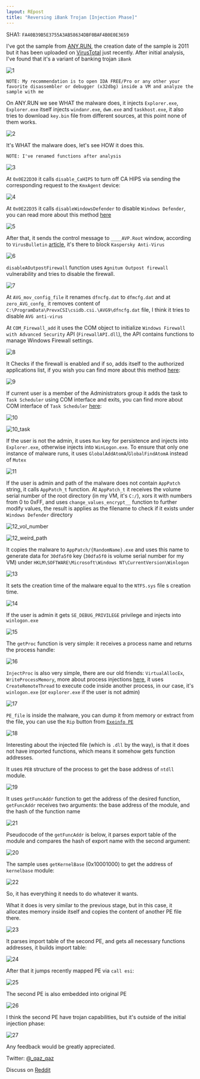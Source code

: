 ```yaml
---
layout: REpost
title: "Reversing iBank Trojan [Injection Phase]"
---
```


SHA1: `FA40B39B5E3755A3AB58634DBF0BAF4B0E0E3659`

I've got the sample from [ANY.RUN](https://app.any.run/tasks/43e65ff5-8e87-43d2-95b5-a2350d2c0959), the creation date of the sample is 2011 but it has been uploaded on [VirusTotal](https://www.virustotal.com/#/file/dc8bfa7706730a8518544229ca7714dac4f7c083254741b3d12e5abb42237737/details) just recently. After initial analysis, I've found that it's a variant of banking trojan `iBank`

![1](https://user-images.githubusercontent.com/16405698/37598920-6f7a341a-2b7b-11e8-8185-196bd2022005.PNG)

`NOTE: My recommendation is to open IDA FREE/Pro or any other your favorite disassembler or debugger (x32dbg) inside a VM and analyze the sample with me`

On ANY.RUN we see WHAT the malware does, it injects `Explorer.exe`, `Explorer.exe` itself injects `windanr.exe`, `dwm.exe` and `taskhost.exe`, it also tries to download `key.bin` file from different sources, at this point none of them works.

![2](https://user-images.githubusercontent.com/16405698/37598921-6fa47be4-2b7b-11e8-898a-ae0319ed2080.PNG)

It's WHAT the malware does, let's see HOW it does this.

`NOTE: I've renamed functions after analysis`

![3](https://user-images.githubusercontent.com/16405698/37598892-6a456280-2b7b-11e8-8acd-db16f4336c05.PNG)

At `0x0E22D30` it calls `disable_CaHIPS` to turn off CA HIPS via sending the corresponding request to the `KmxAgent` device:

![4](https://user-images.githubusercontent.com/16405698/37598893-6a7f5b2a-2b7b-11e8-88f1-6182e37e325c.PNG)

At `0x0E22D35` it calls `disableWindowsDefender` to disable `Windows Defender`, you can read more about this method [here](http://seclists.org/fulldisclosure/2008/May/408)

![5](https://user-images.githubusercontent.com/16405698/37598897-6b292696-2b7b-11e8-95d5-1153a52fe623.PNG)

After that, it sends the control message to `____AVP.Root` window, according to `VirusBulletin` [article](https://www.virusbulletin.com/virusbulletin/2010/12/case-study-ibank-trojan
), it's there to block `Kaspersky Anti-Virus`

![6](https://user-images.githubusercontent.com/16405698/37598898-6b4f78d2-2b7b-11e8-9736-a787a960cc01.PNG)

`disableAOutpostFirewall` function uses `Agnitum Outpost firewall` vulnerability and tries to disable the firewall.

![7](https://user-images.githubusercontent.com/16405698/37598900-6b7356da-2b7b-11e8-8be3-1ecec00c5a7f.PNG)

At `AVG_mov_config_file` it renames `dfncfg.dat` to `dfmcfg.dat` and at `zero_AVG_confg_` it removes content of `C:\ProgramData\PrevxCSI\csidb.csi.\AVG9\dfncfg.dat` file, I think it tries to disable `AVG anti-virus`

At `COM_Firewall_add` it uses the COM object to initialize `Windows Firewall with Advanced Security` API (`FirewallAPI.dll`), the API contains functions to manage Windows Firewall settings.

![8](https://user-images.githubusercontent.com/16405698/37598901-6b9e8314-2b7b-11e8-8d74-8c5283756123.PNG)

It Checks if the firewall is enabled and if so, adds itself to the authorized applications list, if you wish you can find more about this method [here](https://web.archive.org/web/20180319072023/https://www.codeproject.com/questions/241336/turn-off-on-firewall):

![9](https://user-images.githubusercontent.com/16405698/37598902-6beff0e6-2b7b-11e8-9691-1a1180566af7.PNG)

If current user is a member of the Administrators group it adds the task to `Task Scheduler` using COM interface and exits, you can find more about COM interface of `Task Scheduler` [here](https://msdn.microsoft.com/en-us/library/windows/desktop/aa383579(v=vs.85).aspx):

![10](https://user-images.githubusercontent.com/16405698/37598904-6c4c60b0-2b7b-11e8-87a8-711b342c22f7.PNG)

![10_task](https://user-images.githubusercontent.com/16405698/37598906-6c8b22f0-2b7b-11e8-8ab0-751b79c4d362.PNG)

If the user is not the admin, it uses `Run` key for persistence and injects into `Explorer.exe`, otherwise injects into `WinLogon.exe`.
To ensure that only one instance of malware runs, it uses `GlobalAddAtomA`/`GlobalFindAtomA` instead of `Mutex`

![11](https://user-images.githubusercontent.com/16405698/37598908-6d408cda-2b7b-11e8-890d-1e142e58f280.PNG)

If the user is admin and path of the malware does not contain `AppPatch` string, it calls `AppPatch_t` function. At `AppPatch_t` it receives the volume serial number of the root directory (in my VM, it's `C:/`), xors it with numbers from 0 to 0xFF, and uses `change_values_encrypt__` function to further modify values, the result is applies as the filename to check if it exists under `Windows Defender` directory

![12_vol_number](https://user-images.githubusercontent.com/16405698/37598910-6dd86cf8-2b7b-11e8-8bc6-8d58513c3fb3.PNG)

![12_weird_path](https://user-images.githubusercontent.com/16405698/37598911-6dfe3488-2b7b-11e8-82cb-e6194e4358c9.PNG)

It copies the malware to `AppPatch/{RandomName}.exe` and uses this name to generate data for `30dfa5f0` key (`30dfa5f0` is volume serial number for my VM) under `HKLM\SOFTWARE\Microsoft\Windows NT\CurrentVersion\Winlogon`

![13](https://user-images.githubusercontent.com/16405698/37598913-6e847124-2b7b-11e8-9af0-d9fdef4626aa.PNG)

It sets the creation time of the malware equal to the `NTFS.sys` file
s creation time.

![14](https://user-images.githubusercontent.com/16405698/37598915-6eac6774-2b7b-11e8-83c0-92997db84796.PNG)

If the user is admin it gets `SE_DEBUG_PRIVILEGE` privilege and injects into `winlogon.exe`

![15](https://user-images.githubusercontent.com/16405698/37598916-6ed51f16-2b7b-11e8-9fec-474fa7afeeae.PNG)

The `getProc` function is very simple: it receives a process name and returns the process handle:

![16](https://user-images.githubusercontent.com/16405698/37598917-6effebba-2b7b-11e8-9be5-208fe9c81de6.PNG)

`InjectProc` is also very simple, there are our old friends: `VirtualAllocEx`, `WriteProcessMemory`, more about process injections [here](https://www.endgame.com/blog/technical-blog/ten-process-injection-techniques-technical-survey-common-and-trending-process), it uses `CreateRemoteThread` to execute code inside another process, in our case, it's `winlogon.exe` (or `explorer.exe` if the user is not admin)

![17](https://user-images.githubusercontent.com/16405698/37598918-6f2d5e42-2b7b-11e8-848e-51ef1768a5bb.PNG)

`PE_file` is inside the malware, you can dump it from memory or extract from the file, you can use the `Rip` button from [`Exeinfo PE`](http://exeinfo.atwebpages.com/)

![18](https://user-images.githubusercontent.com/16405698/37598919-6f537136-2b7b-11e8-93c5-f988cc9a323a.PNG)

Interesting about the injected file (which is `.dll` by the way), is that it does not have imported functions, which means it somehow gets function addresses.

It uses `PEB` structure of the process to get the base address of `ntdll` module.

![19](https://user-images.githubusercontent.com/16405698/37599119-dde7a158-2b7b-11e8-8076-1d5a33f863c7.PNG)

It uses `getFuncAddr` function to get the address of the desired function, `getFuncAddr` receives two arguments: the base address of the module, and the hash of the function name

![21](https://user-images.githubusercontent.com/16405698/37599121-de307310-2b7b-11e8-8d87-389e36da3abb.PNG)

Pseudocode of the `getFuncAddr` is below, it parses export table of the module and compares the hash of export name with the second argument:

![20](https://user-images.githubusercontent.com/16405698/37599120-de0abff8-2b7b-11e8-827f-0dbae991246c.PNG)

The sample uses `getKernelBase` (0x10001000) to get the address of `kernelbase` module:

![22](https://user-images.githubusercontent.com/16405698/37599122-de884c70-2b7b-11e8-8326-d211be9afe3d.PNG)

So, it has everything it needs to do whatever it wants.

What it does is very similar to the previous stage, but in this case, it allocates memory inside itself and copies the content of another PE file there.

![23](https://user-images.githubusercontent.com/16405698/37599125-deedc5e6-2b7b-11e8-9b7c-cf70033fcc14.PNG)

It parses import table of the second PE, and gets all necessary functions addresses, it builds import table:

![24](https://user-images.githubusercontent.com/16405698/37599128-df5b76b8-2b7b-11e8-878b-a0aa75c3f399.PNG)

After that it jumps recently mapped PE via `call esi`:

![25](https://user-images.githubusercontent.com/16405698/37599129-dfaca8f8-2b7b-11e8-90d5-159699eaf0d0.PNG)

The second PE is also embedded into original PE

![26](https://user-images.githubusercontent.com/16405698/37599130-dfe90622-2b7b-11e8-9d45-c94869416c21.PNG)

I think the second PE have trojan capabilities, but it's outside of the initial injection phase:

![27](https://user-images.githubusercontent.com/16405698/37599118-ddb7ba1a-2b7b-11e8-82be-4621d70c8694.PNG)


Any feedback would be greatly appreciated.

Twitter: [@_qaz_qaz](https://twitter.com/_qaz_qaz)

Discuss on [Reddit](https://www.reddit.com/r/ReverseEngineering/comments/85l5to/reversing_ibank_trojan_injection_phase/)